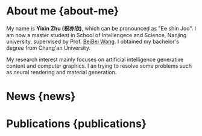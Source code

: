 <!-----
permalink: /
title: "About me"
author_profile: true
redirect_from: 
  - /about/
  - /about.html
--->
# About me {about-me}
My name is **Yixin Zhu (祝亦欣)**, which can be pronounced as "Ee shin Joo". I am now a master student in School of Intellengece and Science, Nanjing university, supervised by Prof. [BeiBei Wang](https://wangningbei.github.io/). I obtained my bachelor's degree from Chang'an University.

My research interest mainly focuses on artificial intelligence generative content and computer graphics. I an trying to resolve some problems such as neural rendering and material generation.

# News {news}


# Publications {publications}

